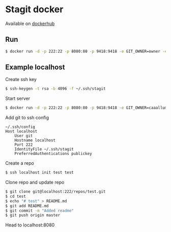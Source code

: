 # Stagit docker

Available on [dockerhub](https://hub.docker.com/r/caaallum/stagit-server)

## Run
```bash
$ docker run -d -p 222:22 -p 8080:80 -p 9418:9418 -e GIT_OWNER=owner -e GIT_URL=url -v /path/to/ssh/keys:/keys -v html:/html -v repos:/repos caaallum/stagit-server
```

## Example localhost
Create ssh key
```bash
$ ssh-keygen -t rsa -b 4096 -f ~/.ssh/stagit
```

Start server
```bash
$ docker run -d -p 222:22 -p 8080:80 -p 9418:9418 -e GIT_OWNER=caaallum -e GIT_URL=localhost -v ~/.ssh:/keys -v html:/html -v repos:/repos caaallum/stagit-server
```

Add git to ssh config
```
~/.ssh/config
Host localhost
    User git
    Hostname localhost
    Port 222
    IdentityFile ~/.ssh/stagit
    PreferredAuthentications publickey
```

Create a repo
```bash
$ ssh localhost init test test
```

Clone repo and update repo
```bash
$ git clone git@localhost:222/repos/test.git
$ cd test
$ echo "# test" > README.md
$ git add README.md
$ git commit -m "Added readme"
$ git push origin master
```

Head to localhost:8080
